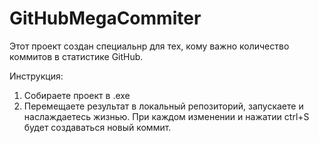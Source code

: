 # GitHubMegaCommiter

Этот проект создан специальнр для тех, кому важно количество коммитов в статистике GitHub.

Инструкция:
1) Собираете проект в .exe
2) Перемещаете результат в локальный репозиторий, запускаете и наслаждаетесь жизнью. При каждом изменении и нажатии ctrl+S будет создаваться новый коммит.
